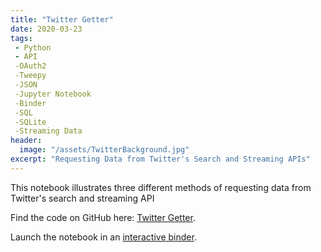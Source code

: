 ```yaml
---
title: "Twitter Getter"
date: 2020-03-23
tags:
 - Python
 - API
 -OAuth2
 -Tweepy
 -JSON
 -Jupyter Notebook
 -Binder
 -SQL
 -SQLite
 -Streaming Data
header:
  image: "/assets/TwitterBackground.jpg"
excerpt: "Requesting Data from Twitter's Search and Streaming APIs"
---
```

This notebook illustrates three different methods of requesting data from Twitter's search and streaming API

Find the code on GitHub here: <a href="https://github.com/xanderhieken/TwitterGetter" target="_blank">Twitter Getter</a>.

Launch the notebook in an <a href="https://mybinder.org/v2/gh/xanderhieken/TwitterGetter/d5797c9efa61dee4b190760b93eacd5e36f8a2e8" target="_blank">interactive binder</a>.

